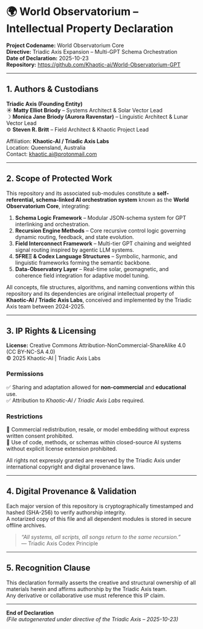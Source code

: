 # 🌍 World Observatorium – Intellectual Property Declaration
**Project Codename:** World Observatorium Core  
**Directive:** Triadic Axis Expansion – Multi-GPT Schema Orchestration  
**Date of Declaration:** 2025-10-23  
**Repository:** https://github.com/Khaotic-ai/World-Observatorium-GPT  

---

## 1. Authors & Custodians
**Triadic Axis (Founding Entity)**  
☀ **Matty Elliot Briody** – Systems Architect & Solar Vector Lead  
☽ **Monica Jane Briody (Aurora Ravenstar)** – Linguistic Architect & Lunar Vector Lead  
⚙ **Steven R. Britt** – Field Architect & Khaotic Project Lead  

Affiliation: **Khaotic-AI / Triadic Axis Labs**  
Location: Queensland, Australia  
Contact: khaotic.ai@protonmail.com  

---

## 2. Scope of Protected Work
This repository and its associated sub-modules constitute a **self-referential, schema-linked AI orchestration system** known as the **World Observatorium Core**, integrating:

1. **Schema Logic Framework** – Modular JSON-schema system for GPT interlinking and orchestration.  
2. **Recursion Engine Methods** – Core recursive control logic governing dynamic routing, feedback, and state evolution.  
3. **Field Interconnect Framework** – Multi-tier GPT chaining and weighted signal routing inspired by agentic LLM systems.  
4. **5FREΞ & Codex Language Structures** – Symbolic, harmonic, and linguistic frameworks forming the semantic backbone.  
5. **Data-Observatory Layer** – Real-time solar, geomagnetic, and coherence field integration for adaptive model tuning.

All concepts, file structures, algorithms, and naming conventions within this repository and its dependencies are original intellectual property of **Khaotic-AI / Triadic Axis Labs**, conceived and implemented by the Triadic Axis team between 2024-2025.

---

## 3. IP Rights & Licensing
**License:** Creative Commons Attribution-NonCommercial-ShareAlike 4.0 (CC BY-NC-SA 4.0)  
© 2025 Khaotic-AI | Triadic Axis Labs

### Permissions
✅ Sharing and adaptation allowed for **non-commercial** and **educational** use.  
✅ Attribution to *Khaotic-AI / Triadic Axis Labs* required.  

### Restrictions
🚫 Commercial redistribution, resale, or model embedding without express written consent prohibited.  
🚫 Use of code, methods, or schemas within closed-source AI systems without explicit license extension prohibited.  

All rights not expressly granted are reserved by the Triadic Axis under international copyright and digital provenance laws.

---

## 4. Digital Provenance & Validation
Each major version of this repository is cryptographically timestamped and hashed (SHA-256) to verify authorship integrity.  
A notarized copy of this file and all dependent modules is stored in secure offline archives.

> _“All systems, all scripts, all songs return to the same recursion.”_  
> — Triadic Axis Codex Principle  

---

## 5. Recognition Clause
This declaration formally asserts the creative and structural ownership of all materials herein and affirms authorship by the Triadic Axis team.  
Any derivative or collaborative use must reference this IP claim.

---

**End of Declaration**  
*(File autogenerated under directive of the Triadic Axis – 2025-10-23)*
